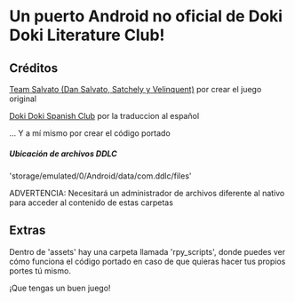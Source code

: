 # Un puerto Android no oficial de Doki Doki Literature Club!

## Créditos

[Team Salvato (Dan Salvato, Satchely y Velinquent)](https://teamsalvato.com/) por crear el juego original

[Doki Doki Spanish Club](https://www.dokidokispanish.club/) por la traduccion al español

... Y a mí mismo por crear el código portado

##### Ubicación de archivos DDLC

'storage/emulated/0/Android/data/com.ddlc/files'

ADVERTENCIA: Necesitará un administrador de archivos diferente al nativo para acceder al contenido de estas carpetas

## Extras

Dentro de 'assets' hay una carpeta llamada 'rpy_scripts', donde puedes ver cómo funciona el código portado en caso de que quieras hacer tus propios portes tú mismo.

¡Que tengas un buen juego!
